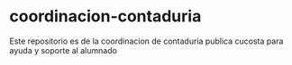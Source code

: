 # coordinacion-contaduria
Este repositorio es de la coordinacion de contaduria publica cucosta para ayuda y soporte al alumnado
